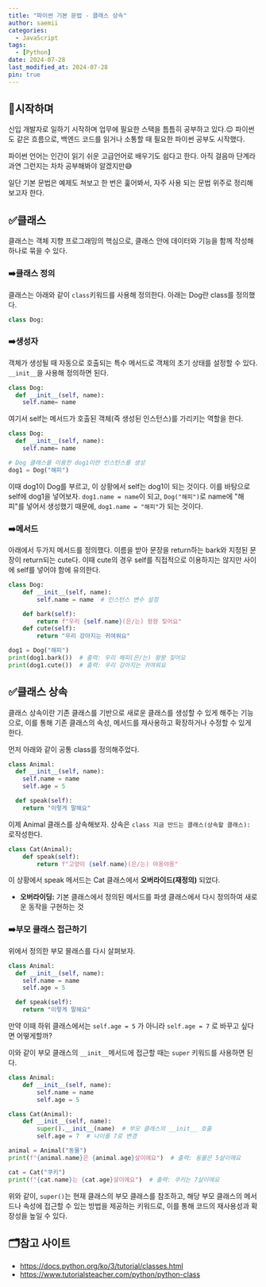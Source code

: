 ```yaml
---
title: "파이썬 기본 문법 - 클래스 상속"
author: saemii
categories:
  - JavaScript
tags:
  - [Python]
date: 2024-07-28
last_modified_at: 2024-07-28
pin: true
---
```


## 📌시작하며

신입 개발자로 일하기 시작하며 업무에 필요한 스택을 틈틈히 공부하고 있다.😌 파이썬도 같은 흐름으로, 백엔드 코드를 읽거나 소통할 때 필요한 파이썬 공부도 시작했다.

파이썬 언어는 인간이 읽기 쉬운 고급언어로 배우기도 쉽다고 한다. 아직 걸음마 단계라 과연 그런지는 차차 공부해봐야 알겠지만😅

일단 기본 문법은 예제도 쳐보고 한 번은 훑어봐서, 자주 사용 되는 문법 위주로 정리해보고자 한다.

## ✅클래스

클래스는 객체 지향 프로그래밍의 핵심으로, 클래스 안에 데이터와 기능을 함께 작성해 하나로 묶을 수 있다.

### ➡️클래스 정의

클래스는 아래와 같이 `class`키워드를 사용해 정의한다.
아래는 Dog란 class를 정의했다.

```python
class Dog:
```

### ➡️생성자

객체가 생성될 때 자동으로 호출되는 특수 메서드로 객체의 초기 상태를 설정할 수 있다. `__init__`을 사용해 정의하면 된다.

```python
class Dog:
  def __init__(self, name):
    self.name= name
```

여기서 self는 메서드가 호출된 객체(즉 생성된 인스턴스)를 가리키는 역할을 한다.

```python
class Dog:
  def __init__(self, name):
    self.name= name

# Dog 클래스를 이용한 dog1이란 인스턴스를 생성
dog1 = Dog("해피")
```

이때 dog1이 Dog를 부르고, 이 상황에서 self는 dog1이 되는 것이다. 이를 바탕으로 self에 dog1을 넣어보자. `dog1.name = name`이 되고, `Dog("해피")`로 name에 "해피"를 넣어서 생성했기 때문에, `dog1.name = "해피"`가 되는 것이다.

### ➡️메서드

아래에서 두가지 메서드를 정의했다. 이름을 받아 문장을 return하는 bark와 지정된 문장이 return되는 cute다. 이때 cute의 경우 self를 직접적으로 이용하지는 않지만 사이에 self를 넣어야 함에 유의한다.

```python
class Dog:
    def __init__(self, name):
        self.name = name  # 인스턴스 변수 설정

    def bark(self):
        return f"우리 {self.name}(은/는) 왕왕 짖어요"
    def cute(self):
        return "우리 강아지는 귀여워요"

dog1 = Dog("해피")
print(dog1.bark())  # 출력: 우리 해피(은/는) 왕왕 짖어요
print(dog1.cute())  # 출력: 우리 강아지는 귀여워요
```

## ✅클래스 상속

클래스 상속이란 기존 클래스를 기반으로 새로운 클래스를 생성할 수 있게 해주는 기능으로, 이를 통해 기존 클래스의 속성, 메서드를 재사용하고 확장하거나 수정할 수 있게 한다.

먼저 아래와 같이 공통 class를 정의해주었다.

```python
class Animal:
  def __init__(self, name):
    self.name = name
    self.age = 5

  def speak(self):
    return "이렇게 말해요"
```

이제 Animal 클래스를 상속해보자.
상속은 `class 지금 만드는 클래스(상속할 클래스):` 로작성한다.

```python
class Cat(Animal):
    def speak(self):
        return f"고양이 {self.name}(은/는) 야옹야옹"
```

이 상황에서 speak 메서드는 Cat 클래스에서 **오버라이드(재정의)** 되었다.

- **오버라이딩:** 기본 클래스에서 정의된 메서드를 파생 클래스에서 다시 정의하여 새로운 동작을 구현하는 것

### ➡️부모 클래스 접근하기

위에서 정의한 부모 믈래스를 다시 살펴보자.

```python
class Animal:
  def __init__(self, name):
    self.name = name
    self.age = 5

  def speak(self):
    return "이렇게 말해요"
```

만약 이때 하위 클래스에서는 `self.age = 5` 가 아니라 `self.age = 7` 로 바꾸고 싶다면 어떻게할까?

이와 같이 부모 클래스의 `__init__`메서드에 접근할 때는 `super` 키워드를 사용하면 된다.

```python
class Animal:
    def __init__(self, name):
        self.name = name
        self.age = 5

class Cat(Animal):
    def __init__(self, name):
        super().__init__(name)  # 부모 클래스의 __init__ 호출
        self.age = 7  # 나이를 7로 변경

animal = Animal("동물")
print(f"{animal.name}은 {animal.age}살이에요")  # 출력: 동물은 5살이에요

cat = Cat("쿠키")
print(f"{cat.name}는 {cat.age}살이에요")  # 출력: 쿠키는 7살이에요

```

위와 같이, `super()`는 현재 클래스의 부모 클래스를 참조하고, 해당 부모 클래스의 메서드나 속성에 접근할 수 있는 방법을 제공하는 키워드로,
이를 통해 코드의 재사용성과 확장성을 높일 수 있다.

## 🗂️참고 사이트

- <https://docs.python.org/ko/3/tutorial/classes.html>
- <https://www.tutorialsteacher.com/python/python-class>
